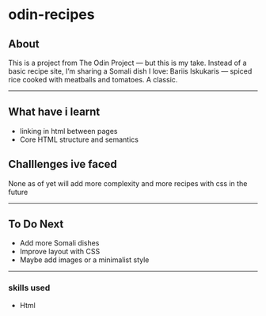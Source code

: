 # odin-recipes

## About

This is a project from The Odin Project — but this is my take.
Instead of a basic recipe site, I’m sharing a Somali dish I love: Bariis Iskukaris — spiced rice cooked with meatballs and tomatoes. A classic. 

---

## What have i learnt 

- linking in html between pages
- Core HTML structure and semantics


## Challlenges ive faced 
None as of yet will add more complexity and more recipes with css in the future

---

## To Do Next

- Add more Somali dishes
- Improve layout with CSS
- Maybe add images or a minimalist style




---

### skills used 

- Html 








